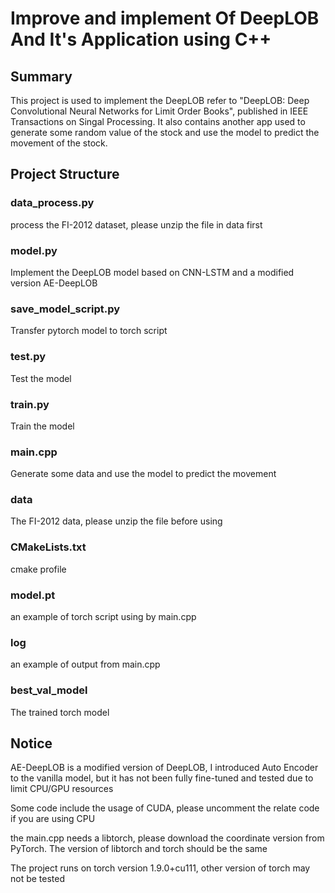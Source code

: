 # Improve and implement Of DeepLOB And It's Application using C++
## Summary
This project is used to implement the DeepLOB refer to "DeepLOB: Deep Convolutional Neural Networks for Limit Order Books", published in IEEE Transactions on Singal Processing. It also contains another app used to generate some random value of the stock and use the model to predict the movement of the stock.
## Project Structure
### data_process.py
process the FI-2012 dataset, please unzip the file in data first
### model.py
Implement the DeepLOB model based on CNN-LSTM and a modified version AE-DeepLOB
### save_model_script.py
Transfer pytorch model to torch script
### test.py
Test the model
### train.py
Train the model
### main.cpp
Generate some data and use the model to predict the movement
### data
The FI-2012 data, please unzip the file before using
### CMakeLists.txt
cmake profile
### model.pt
an example of torch script using by main.cpp
### log
an example of output from main.cpp
### best_val_model
The trained torch model
## Notice
AE-DeepLOB is a modified version of DeepLOB, I introduced Auto Encoder to the vanilla model, but it has not been fully fine-tuned and tested due to limit CPU/GPU resources

Some code include the usage of CUDA, please uncomment the relate code if you are using CPU

the main.cpp needs a libtorch, please download the coordinate version from PyTorch. The version of libtorch and torch should be the same

The project runs on torch version 1.9.0+cu111, other version of torch may not be tested




